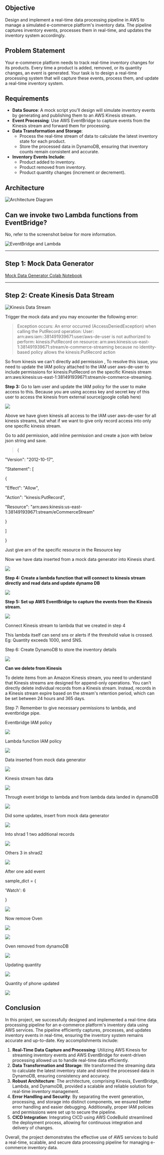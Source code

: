 ## Objective

Design and implement a real-time data processing pipeline in AWS to manage a simulated e-commerce platform's inventory data. The pipeline captures inventory events, processes them in real-time, and updates the inventory system accordingly.

## Problem Statement

Your e-commerce platform needs to track real-time inventory changes for its products. Every time a product is added, removed, or its quantity changes, an event is generated. Your task is to design a real-time processing system that will capture these events, process them, and update a real-time inventory system.

## Requirements

- **Data Source**: A mock script you'll design will simulate inventory events by generating and publishing them to an AWS Kinesis stream.
- **Event Processing**: Use AWS EventBridge to capture events from the Kinesis stream and forward them for processing.
- **Data Transformation and Storage**:
  - Process the real-time stream of data to calculate the latest inventory state for each product.
  - Store the processed data in DynamoDB, ensuring that inventory counts remain consistent and accurate.
- **Inventory Events Include**:
  - Product added to inventory.
  - Product removed from inventory.
  - Product quantity changes (increment or decrement).

## Architecture

![Architecture Diagram](images/image22.png)

## Can we invoke two Lambda functions from EventBridge?

No, refer to the screenshot below for more information.

![EventBridge and Lambda](images/image3.png)

---

## Step 1: Mock Data Generator

[Mock Data Generator Colab Notebook](https://colab.research.google.com/drive/1JbkrwxnE5dcusBi5-wML_dWLJgGGNEPk#scrollTo=me6Y9IkmaZMc)

---

## Step 2: Create Kinesis Data Stream

![Kinesis Data Stream](images/image7.png)

Trigger the mock data and you may encounter the following error:



> Exception occurs: An error occurred (AccessDeniedException) when calling
the PutRecord operation: User:
arn:aws:iam::381491939671:user/aws-de-user is not authorized to perform:
kinesis:PutRecord on resource:
arn:aws:kinesis:us-east-1:381491939671:stream/e-commerce-streaming
because no identity-based policy allows the kinesis:PutRecord action

So from kinesis we can't directly add permission , To resolve this
issue, you need to update the IAM policy attached to the IAM user
aws-de-user to include permissions for kinesis:PutRecord on the specific
Kinesis stream
arn:aws:kinesis:us-east-1:381491939671:stream/e-commerce-streaming.

**Step 3:**
Go to Iam user and update the IAM policy for the user to
make access to this. Because you are using access key and secret key of
this user to access the kinesis from external source(google collab here)

![](images/image19.png)

Above we have given kinesis all access to the IAM user aws-de-user for
all kinesis streams, but what if we want to give only record access into
only one specific kinesis stream.

Go to add permission, add inline permission and create a json with below
json string and save.

> {

\"Version\": \"2012-10-17\",

\"Statement\": \[

{

\"Effect\": \"Allow\",

\"Action\": \"kinesis:PutRecord\",

\"Resource\":
\"arn:aws:kinesis:us-east-1:381491939671:stream/eCommerceStream\"

}

\]

}

Just give arn of the specific resource in the Resource key

Now we have data inserted from a mock data generator into Kinesis shard.

![](images/image1.png)

**Step 4: Create a lambda function that will connect to kinesis stream
directly and read data and update dynamo DB**

![](images/image2.png)

**Step 5: Set up AWS EventBridge to capture the events from the Kinesis
stream.**

![](images/image17.png)

Connect Kinesis stream to lambda that we created in step 4

This lambda itself can send sns or alerts if the threshold value is
crossed. Eg: Quantity exceeds 1000, send SNS.

Step 6: Create DynamoDB to store the inventory details

![](images/image13.png)

**Can we delete from Kinesis**

To delete items from an Amazon Kinesis stream, you need to understand
that Kinesis streams are designed for append-only operations. You can\'t
directly delete individual records from a Kinesis stream. Instead,
records in a Kinesis stream expire based on the stream\'s retention
period, which can be set between 24 hours and 365 days.

Step 7: Remember to give necessary permissions to lambda, and
eventbridge pipe.

Eventbridge IAM policy

![](images/image8.png)

Lambda function IAM policy

![](images/image18.png)

Data inserted from mock data generator

![](images/image14.png)

Kinesis stream has data

![](images/image9.png)

Through event bridge to lambda and from lambda data landed in dynamoDB

![](images/image16.png)

Did some updates, insert from mock data generator

![](images/image10.png)

Into shrad 1 two additional records

![](images/image15.png)

Others 3 in shrad2

![](images/image21.png)

After one add event

sample_dict = {

\'Watch\': 6

}

![](images/image5.png)

Now remove Oven

![](images/image20.png)

![](images/image6.png)

Oven removed from dynamoDB

![](images/image11.png)

Updating quantity

![](images/image12.png)

Quantity of phone updated

![](images/image4.png)




## Conclusion

In this project, we successfully designed and implemented a real-time data processing pipeline for an e-commerce platform's inventory data using AWS services. The pipeline efficiently captures, processes, and updates inventory events in real-time, ensuring the inventory system remains accurate and up-to-date. Key accomplishments include:

1. **Real-Time Data Capture and Processing**: Utilizing AWS Kinesis for streaming inventory events and AWS EventBridge for event-driven processing allowed us to handle real-time data efficiently.
2. **Data Transformation and Storage**: We transformed the streaming data to calculate the latest inventory state and stored the processed data in DynamoDB, ensuring consistency and accuracy.
3. **Robust Architecture**: The architecture, comprising Kinesis, EventBridge, Lambda, and DynamoDB, provided a scalable and reliable solution for real-time inventory management.
4. **Error Handling and Security**: By separating the event generation, processing, and storage into distinct components, we ensured better error handling and easier debugging. Additionally, proper IAM policies and permissions were set up to secure the pipeline.
5. **CICD Integration**: Integrating CICD using AWS CodeBuild streamlined the deployment process, allowing for continuous integration and delivery of changes.

Overall, the project demonstrates the effective use of AWS services to build a real-time, scalable, and secure data processing pipeline for managing e-commerce inventory data.
